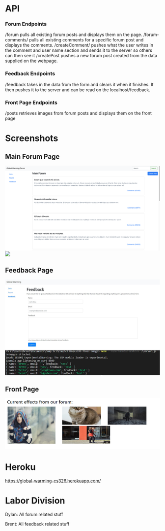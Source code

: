 # API 

### Forum Endpoints
/forum pulls all existing forum posts and displays them on the page.
/forum-comments/<forumIDNum> pulls all existing comments for a specific forum post and displays the comments.
/createComment/<fourmIDNum> pushes what the user writes in the comment and user name section and sends it to the server so others can then see it
/createPost pushes a new forum post created from the data supplied on the webpage.
  
### Feedback Endpoints
/feedback takes in the data from the form and clears it when it finishes. It then pushes it to the server and can be read on the localhost/feedback.

### Front Page Endpoints
/posts retrieves images from forum posts and displays them on the front page

# Screenshots
## Main Forum Page
![](MainForum2.png)
![](Comments.png)

## Feedback Page
![](feedback-page.JPG)
![](feedback-in-console.JPG)

## Front Page
![](front-page.PNG)

# Heroku
https://global-warming-cs326.herokuapp.com/

# Labor Division
Dylan: All forum related stuff

Brent: All feedback related stuff
